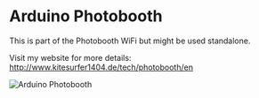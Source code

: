 Arduino Photobooth
==================

This is part of the Photobooth WiFi but might be used standalone.

Visit my website for more details: http://www.kitesurfer1404.de/tech/photobooth/en

![Arduino Photobooth](https://raw.githubusercontent.com/kitesurfer1404/photobooth/master/arduino/arduino_photobooth.jpg)
